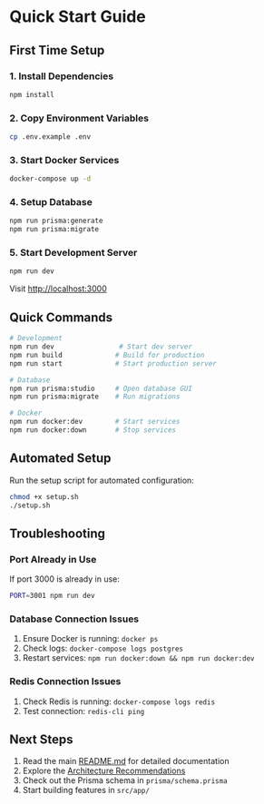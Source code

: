 # Quick Start Guide

## First Time Setup

### 1. Install Dependencies

```bash
npm install
```

### 2. Copy Environment Variables

```bash
cp .env.example .env
```

### 3. Start Docker Services

```bash
docker-compose up -d
```

### 4. Setup Database

```bash
npm run prisma:generate
npm run prisma:migrate
```

### 5. Start Development Server

```bash
npm run dev
```

Visit [http://localhost:3000](http://localhost:3000)

## Quick Commands

```bash
# Development
npm run dev                # Start dev server
npm run build             # Build for production
npm run start             # Start production server

# Database
npm run prisma:studio     # Open database GUI
npm run prisma:migrate    # Run migrations

# Docker
npm run docker:dev        # Start services
npm run docker:down       # Stop services
```

## Automated Setup

Run the setup script for automated configuration:

```bash
chmod +x setup.sh
./setup.sh
```

## Troubleshooting

### Port Already in Use

If port 3000 is already in use:

```bash
PORT=3001 npm run dev
```

### Database Connection Issues

1. Ensure Docker is running: `docker ps`
2. Check logs: `docker-compose logs postgres`
3. Restart services: `npm run docker:down && npm run docker:dev`

### Redis Connection Issues

1. Check Redis is running: `docker-compose logs redis`
2. Test connection: `redis-cli ping`

## Next Steps

1. Read the main [README.md](README.md) for detailed documentation
2. Explore the [Architecture Recommendations](ARCHITECTURE_RECOMMENDATIONS.md)
3. Check out the Prisma schema in `prisma/schema.prisma`
4. Start building features in `src/app/`

